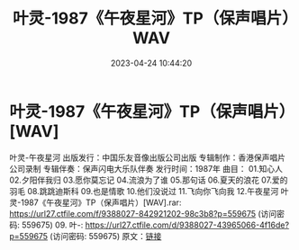 ﻿---
title: 叶灵-1987《午夜星河》TP（保声唱片）WAV
date: 2023-04-24 10:44:20
categories: WAV车载音乐、镜像
tags: 华语中文
---
# 叶灵-1987《午夜星河》TP（保声唱片）[WAV]

叶灵-午夜星河
出版发行：中国乐友音像出版公司出版
专辑制作：香港保声唱片公司录制
专辑伴奏：保声闪电大乐队伴奏
发行时间：1987年
曲目：
01.知心人
02.夕阳伴我归
03.愿你莫忘记
04.流浪为了谁
05.那句话
06.夏天的浪花
07.爱的羽毛
08.跳跳迪斯科
09.也是情歌
10.他们没说过
11.飞向你飞向我
12.午夜星河
叶灵-1987《午夜星河》TP（保声唱片）[WAV].rar: https://url27.ctfile.com/f/9388027-842921202-98c3b8?p=559675
(访问密码: 559675)
09. 叶-: https://url27.ctfile.com/d/9388027-43965066-4f16de?p=559675
(访问密码: 559675)
原文：[链接](https://blog.sina.com.cn/s/blog_1647c7e76010311l0.html)